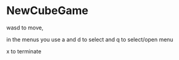 # NewCubeGame
wasd to move,

in the menus you use a and d to select and q to select/open menu

x to terminate
